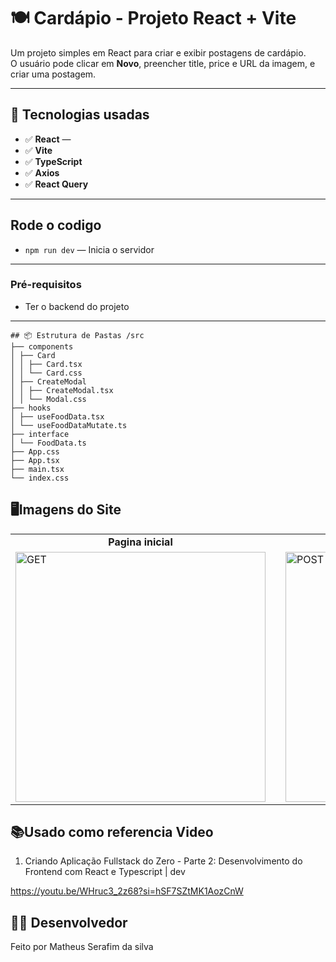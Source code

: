 # 🍽️ Cardápio - Projeto React + Vite

Um projeto simples em React para criar e exibir postagens de cardápio.  
O usuário pode clicar em **Novo**, preencher title, price e URL da imagem, e criar uma postagem.

---

## 🚀 Tecnologias usadas
- ✅ **React** —
- ✅ **Vite** 
- ✅ **TypeScript** 
- ✅ **Axios** 
- ✅ **React Query** 
 
---

## Rode o codigo
- `npm run dev` — Inicia o servidor  
---


### Pré-requisitos
- Ter o backend do projeto
---
 
```plaintext
## 📦 Estrutura de Pastas /src
├── components
│ ├── Card
│ │ ├── Card.tsx
│ │ └── Card.css
│ ├── CreateModal
│ │ ├── CreateModal.tsx
│ │ └── Modal.css
├── hooks
│ ├── useFoodData.tsx
│ └── useFoodDataMutate.ts
├── interface
│ └── FoodData.ts
├── App.css
├── App.tsx
├── main.tsx
└── index.css
```

## 🖥️Imagens do Site
<div align="center">
  <table>
    <tr>
      <td align="center"><strong>Pagina inicial</strong></td>
      <td style="width: 20px;"></td> <!-- Espaço entre as colunas -->
      <td align="center"><strong>Pagina Modal</strong></td>
    </tr>
    <tr>
      <td><img src="https://github.com/user-attachments/assets/4a623077-a95f-4afe-bcaf-04cdb288810e" alt="GET" width="400"/></td>
      <td></td>
      <td><img src="https://github.com/user-attachments/assets/0467f277-aeab-4933-839d-c31c604e47cb" alt="POST" width="400"/></td>
    </tr>
  </table>
</div>


## 📚Usado como referencia Video 
1. Criando Aplicação Fullstack do Zero - Parte 2: Desenvolvimento do Frontend com React e Typescript | dev 

https://youtu.be/WHruc3_2z68?si=hSF7SZtMK1AozCnW

## 👨‍💻 Desenvolvedor
Feito por Matheus Serafim da silva
